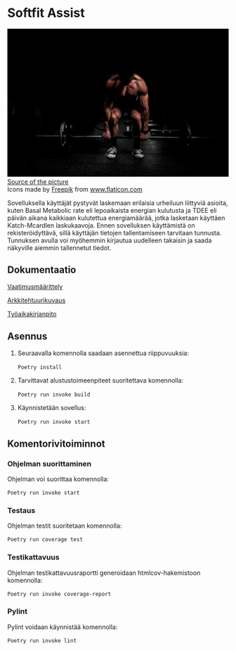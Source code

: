 
# Softfit Assist


<img src="https://github.com/Neroniuoso/ot-harjoitustyo/blob/master/dokumentaatio/kuvat/Fit-man.png" width="760"> 
<a href="https://unsplash.com/photos/9dzWZQWZMdE "> Source of the picture</a>  
<div>Icons made by <a href="https://www.freepik.com" title="Freepik">Freepik</a> from <a href="https://www.flaticon.com/" title="Flaticon">www.flaticon.com</a></div>



Sovelluksella käyttäjät pystyvät laskemaan erilaisia urheiluun liittyviä asioita, kuten Basal Metabolic rate eli lepoaikaista energian kulutusta ja TDEE eli päivän aikana kaikkiaan kulutettua energiamäärää, jotka lasketaan käyttäen Katch-Mcardlen laskukaavoja. Ennen sovelluksen käyttämistä on rekisteröidyttävä, sillä käyttäjän tietojen tallentamiseen tarvitaan tunnusta. Tunnuksen avulla voi myöhemmin kirjautua uudelleen takaisin ja saada näkyville aiemmin tallennetut tiedot. 


## Dokumentaatio

[Vaatimusmäärittely](https://github.com/Neroniuoso/ot-harjoitustyo/blob/master/dokumentaatio/Alustava_vaatimusmaarittely.md)

[Arkkitehtuurikuvaus](https://github.com/Neroniuoso/ot-harjoitustyo/blob/master/dokumentaatio/arkkitehtuuri.md)

[Työaikakirjanpito](https://github.com/Neroniuoso/ot-harjoitustyo/blob/master/dokumentaatio/tuntikirjanpito.md)

## Asennus

1. Seuraavalla komennolla saadaan asennettua riippuvuuksia:

    ```Poetry install```

2. Tarvittavat alustustoimeenpiteet suoritettava komennolla:
    
    ```Poetry run invoke build```

3. Käynnistetään sovellus:

    ```Poetry run invoke start```

## Komentorivitoiminnot

### Ohjelman suorittaminen
Ohjelman voi suorittaa komennolla:
    
    Poetry run invoke start 

### Testaus
Ohjelman testit suoritetaan komennolla:
     
    Poetry run coverage test

### Testikattavuus
Ohjelman testikattavuusraportti generoidaan htmlcov-hakemistoon komennolla:

    Poetry run invoke coverage-report
  

### Pylint
Pylint voidaan käynnistää komennolla:

    Poetry run invoke lint
  
